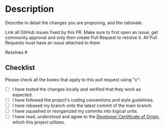 # Description

Describe in detail the changes you are proposing, and the rationale.

Link all GitHub issues fixed by this PR.
Make sure to first open an issue, get community approval and only then create Pull Request to resolve it.
All Pull Requests must have an issue attached to them

Resolves #

## Checklist

Please check all the boxes that apply to this pull request using "x":

- [ ] I have tested the changes locally and verified that they work as expected.
- [ ] I have followed the project's coding conventions and style guidelines.
- [ ] I have rebased my branch onto the latest commit of the main branch.
- [ ] I have squashed or reorganized my commits into logical units.
- [ ] I have read, understood and agree to the [Developer Certificate of Origin](../blob/main/DCO.md), which this project utilizes.
